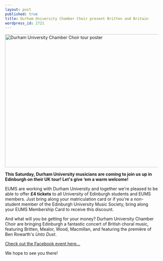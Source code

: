 ```yaml
---
layout: post
published: true
title: Durham University Chamber Choir present Britten and Britain
wordpress_id: 2721
---
```


<a title="click for more details" href="http://www.facebook.com/duchamberchoir"> <img alt="Durham University Chamber Choir tour poster" src="http://eums.eusa.ed.ac.uk/wp-content/uploads/images/w620/posters/durham_brittenandbritain.jpg" width="620" height="438" /></a>

**This Saturday, Durham University musicians are coming to join us up in Edinburgh on their UK tour! Let's give &lsquo;em a warm welcome!**

EUMS are working with Durham University and together we're pleased to be able to offer **£4 tickets** to all University of Edinburgh students and EUMS members.  Just bring along your matriculation card or if you're a non-student member of the Edinburgh University Music Society, bring along your EUMS Membership Card to receive this discount.

And what will you be getting for your money? Durham University Chamber Choir are bringing Edinburgh a fantastic concert of British choral music, featuring Britten, Mealor, Wood, Macmillan, and featuring the premi&egrave;re of Ben Rowarth's *Unto Dust*.

<a href="https://www.facebook.com/events/506435416061401/" target="_blank">Check out the Facebook event here...</a>

We hope to see you there!
